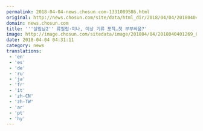 ```yaml
---
permalink: 2018-04-04-news.chosun.com-1331089586.html
original: http://news.chosun.com/site/data/html_dir/2018/04/04/2018040401326.html
domain: news.chosun.com
title: '''살림남2'' 류필립·미나, 이상 기류 포착…첫 부부싸움?'
image: http://image.chosun.com/sitedata/image/201804/04/2018040401269_0.jpg
date: 2018-04-04 04:31:11
category: news
translations: 
 - 'en'
 - 'es'
 - 'de'
 - 'ru'
 - 'ja'
 - 'fr'
 - 'it'
 - 'zh-CN'
 - 'zh-TW'
 - 'ar'
 - 'pt'
 - 'hy'
---
```


